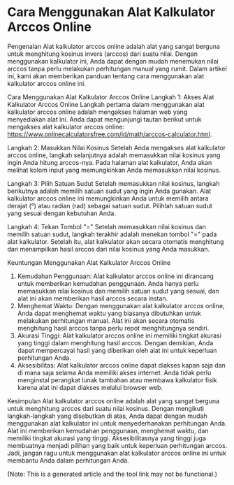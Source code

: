 Cara Menggunakan Alat Kalkulator Arccos Online
==============================================

Pengenalan Alat kalkulator arccos online adalah alat yang sangat berguna untuk menghitung kosinus invers (arccos) dari suatu nilai. Dengan menggunakan kalkulator ini, Anda dapat dengan mudah menemukan nilai arccos tanpa perlu melakukan perhitungan manual yang rumit. Dalam artikel ini, kami akan memberikan panduan tentang cara menggunakan alat kalkulator arccos online ini.

Cara Menggunakan Alat Kalkulator Arccos Online Langkah 1: Akses Alat Kalkulator Arccos Online Langkah pertama dalam menggunakan alat kalkulator arccos online adalah mengakses halaman web yang menyediakan alat ini. Anda dapat mengunjungi tautan berikut untuk mengakses alat kalkulator arccos online: <https://www.onlinecalculatorsfree.com/id/math/arccos-calculator.html>.

Langkah 2: Masukkan Nilai Kosinus Setelah Anda mengakses alat kalkulator arccos online, langkah selanjutnya adalah memasukkan nilai kosinus yang ingin Anda hitung arccos-nya. Pada halaman alat kalkulator, Anda akan melihat kolom input yang memungkinkan Anda memasukkan nilai kosinus.

Langkah 3: Pilih Satuan Sudut Setelah memasukkan nilai kosinus, langkah berikutnya adalah memilih satuan sudut yang ingin Anda gunakan. Alat kalkulator arccos online ini memungkinkan Anda untuk memilih antara derajat (°) atau radian (rad) sebagai satuan sudut. Pilihlah satuan sudut yang sesuai dengan kebutuhan Anda.

Langkah 4: Tekan Tombol "=" Setelah memasukkan nilai kosinus dan memilih satuan sudut, langkah terakhir adalah menekan tombol "=" pada alat kalkulator. Setelah itu, alat kalkulator akan secara otomatis menghitung dan menampilkan hasil arccos dari nilai kosinus yang Anda masukkan.

Keuntungan Menggunakan Alat Kalkulator Arccos Online

1. Kemudahan Penggunaan: Alat kalkulator arccos online ini dirancang untuk memberikan kemudahan penggunaan. Anda hanya perlu memasukkan nilai kosinus dan memilih satuan sudut yang sesuai, dan alat ini akan memberikan hasil arccos secara instan.
2. Menghemat Waktu: Dengan menggunakan alat kalkulator arccos online, Anda dapat menghemat waktu yang biasanya dibutuhkan untuk melakukan perhitungan manual. Alat ini akan secara otomatis menghitung hasil arccos tanpa perlu repot menghitungnya sendiri.
3. Akurasi Tinggi: Alat kalkulator arccos online ini memiliki tingkat akurasi yang tinggi dalam menghitung hasil arccos. Dengan demikian, Anda dapat mempercayai hasil yang diberikan oleh alat ini untuk keperluan perhitungan Anda.
4. Aksesibilitas: Alat kalkulator arccos online dapat diakses kapan saja dan di mana saja selama Anda memiliki akses internet. Anda tidak perlu menginstal perangkat lunak tambahan atau membawa kalkulator fisik karena alat ini dapat diakses melalui browser web.

Kesimpulan Alat kalkulator arccos online adalah alat yang sangat berguna untuk menghitung arccos dari suatu nilai kosinus. Dengan mengikuti langkah-langkah yang disebutkan di atas, Anda dapat dengan mudah menggunakan alat kalkulator ini untuk menyederhanakan perhitungan Anda. Alat ini memberikan kemudahan penggunaan, menghemat waktu, dan memiliki tingkat akurasi yang tinggi. Aksesibilitasnya yang tinggi juga membuatnya menjadi pilihan yang baik untuk keperluan perhitungan arccos. Jadi, jangan ragu untuk menggunakan alat kalkulator arccos online ini untuk membantu Anda dalam perhitungan Anda.

(Note: This is a generated article and the tool link may not be functional.)